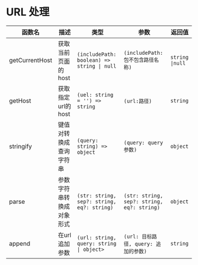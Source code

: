 # URL 处理


| 函数名         | 描述                     | 类型                                       | 参数                                       | 返回值          |
| -------------- | ------------------------ | ------------------------------------------ | ------------------------------------------ | --------------- |
| getCurrentHost | 获取当前页面的 host      | `(includePath: boolean) => string \| null` | `(includePath: 包不包含路径名称)`          | `string \|null` |
| getHost        | 获取指定url的host        | `(uel: string = '') => string`             | `(url:路径)`                               | `string`        |
| stringify      | 键值对转换成查询字符串   | `(query: string) => object`                | `(query: query 参数)`                      | `object`        |
| parse          | 参数字符串转换成对象形式 | `(str: string, sep?: string, eq?: string)` | `(str: string, sep?: string, eq?: string)` | `object`        |
| append         | 在url追加参数            | `(url: string, query: string \| object>`   | `(url: 目标路径, query: 追加的参数)`       | `string`        |
